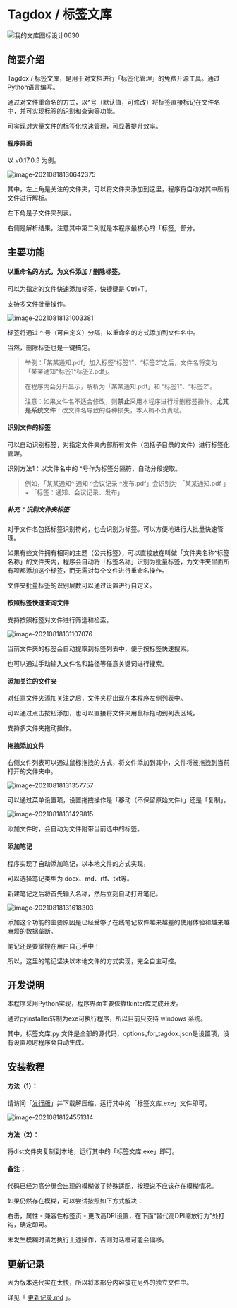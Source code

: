 # Tagdox / 标签文库



![我的文库图标设计0630](_img/%E6%88%91%E7%9A%84%E6%96%87%E5%BA%93%E5%9B%BE%E6%A0%87%E8%AE%BE%E8%AE%A10630.png)





## 简要介绍

Tagdox / 标签文库，是用于对文档进行「标签化管理」的免费开源工具。通过Python语言编写。

通过对文件重命名的方式，以^号（默认值，可修改）将标签直接标记在文件名中，并可实现标签的识别和查询等功能。

可实现对大量文件的标签化快速管理，可显著提升效率。



#### 程序界面

以 v0.17.0.3 为例。

![image-20210818130642375](_img/image-20210818130642375.png)



其中，左上角是关注的文件夹，可以将文件夹添加到这里，程序将自动对其中所有文件进行解析。

左下角是子文件夹列表。

右侧是解析结果，注意其中第二列就是本程序最核心的「标签」部分。





## 主要功能



#### 以重命名的方式，为文件添加 / 删除标签。

可以为指定的文件快速添加标签，快捷键是 Ctrl+T。

支持多文件批量操作。

![image-20210818131003381](_img/image-20210818131003381-16292634064841.png)



标签将通过 ^ 号（可自定义）分隔，以重命名的方式添加到文件名中。

当然，删除标签也是一键搞定。

> 举例：「某某通知.pdf」加入标签“标签1”、“标签2”之后，文件名将变为「某某通知\^标签1\^标签2.pdf」。
>
> 在程序内会分开显示，解析为「某某通知.pdf」和 “标签1”、“标签2”。
>
> 注意：如果文件名不适合修改，则**禁止**采用本程序进行增删标签操作。**尤其是系统文件**！改文件名导致的各种损失，本人概不负责哦。





#### 识别文件的标签

可以自动识别标签，对指定文件夹内部所有文件（包括子目录的文件）进行标签化管理。

识别方法1：以文件名中的 ^号作为标签分隔符，自动分段提取。

> 例如，「某某通知^ 通知 ^会议记录 ^发布.pdf」会识别为 「某某通知.pdf 」+ 「标签：通知、会议记录、发布」
>



##### 补充：识别文件夹标签

对于文件名包括标签识别符的，也会识别为标签。可以方便地进行大批量快速管理。

如果有些文件拥有相同的主题（公共标签），可以直接放在叫做「文件夹名称^标签名称」的文件夹内，程序会自动将「标签名称」识别为批量标签，为文件夹里面所有项都添加这个标签，而无需对每个文件进行重命名操作。

文件夹批量标签的识别层数可以通过设置进行自定义。



#### 按照标签快速查询文件

支持按照标签对文件进行筛选和检索。

![image-20210818131107076](_img/image-20210818131107076-16292634686872.png)



当前文件夹的标签会自动提取到标签列表中，便于按标签快速搜索。

也可以通过手动输入文件名和路径等任意关键词进行搜索。



#### 添加关注的文件夹

对任意文件夹添加关注之后，文件夹将出现在本程序左侧列表中。

可以通过点击按钮添加，也可以直接将文件夹用鼠标拖动到列表区域。

支持多文件夹拖动操作。



#### 拖拽添加文件

右侧文件列表可以通过鼠标拖拽的方式，将文件添加到其中，文件将被拖拽到当前打开的文件夹中。

![image-20210818131357757](_img/image-20210818131357757.png)

可以通过菜单设置项，设置拖拽操作是「移动（不保留原始文件）」还是「复制」。

![image-20210818131429815](_img/image-20210818131429815.png)

添加文件时，会自动为文件附带当前选中的标签。



#### 添加笔记

程序实现了自动添加笔记，以本地文件的方式实现，

可以选择笔记类型为 docx、md、rtf、txt等。

新建笔记之后将首先输入名称，然后立刻自动打开笔记。

![image-20210818131618303](_img/image-20210818131618303-16292637801803.png)



添加这个功能的主要原因是已经受够了在线笔记软件越来越差的使用体验和越来越麻烦的数据垄断。

笔记还是要掌握在用户自己手中！

所以，这里的笔记坚决以本地文件的方式实现，完全自主可控。





## 开发说明

本程序采用Python实现，程序界面主要依靠tkinter库完成开发。

通过pyinstaller转制为exe可执行程序，所以目前只支持 windows 系统。

其中，标签文库.py 文件是全部的源代码，options_for_tagdox.json是设置项，没有设置项时程序会自动生成。





## 安装教程



#### 方法（1）：

请访问「[发行版](https://gitee.com/horse_sword/my-local-library/releases)」并下载解压缩，运行其中的「标签文库.exe」文件即可。

![image-20210818124551314](_img/image-20210818124551314.png)



#### 方法（2）：

将dist文件夹复制到本地，运行其中的「标签文库.exe」即可。



#### 备注：

代码已经为高分屏会出现的模糊做了特殊适配，按理说不应该存在模糊情况。

如果仍然存在模糊，可以尝试按照如下方式解决：

右击，属性 - 兼容性标签页 - 更改高DPI设置，在下面“替代高DPI缩放行为”处打钩，确定即可。

未发生模糊时请勿执行上述操作，否则对话框可能会偏移。





## 更新记录

因为版本迭代实在太快，所以将本部分内容放在另外的独立文件中。

详见「 [更新记录.md](更新记录.md) 」。

